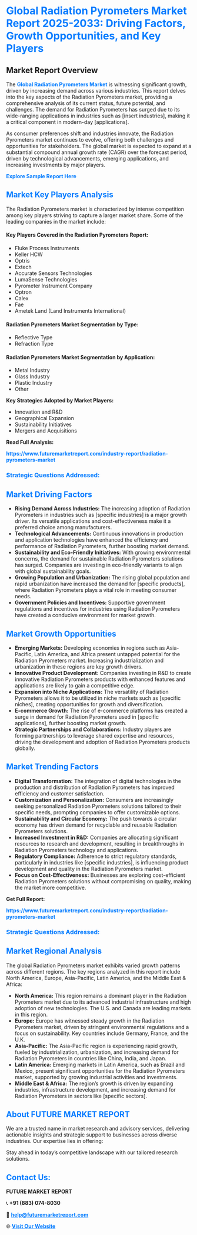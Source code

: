 <h1 style="color: #007BFF;">Global Radiation Pyrometers Market Report 2025-2033: Driving Factors, Growth Opportunities, and Key Players</h1>

<section id="overview">
<h2>Market Report Overview</h2>
<p>The <a href="https://www.futuremarketreport.com/industry-report/radiation-pyrometers-market" style="color: #007BFF; text-decoration: none;"><strong>Global Radiation Pyrometers Market</strong></a> is witnessing significant growth, driven by increasing demand across various industries. This report delves into the key aspects of the Radiation Pyrometers market, providing a comprehensive analysis of its current status, future potential, and challenges. The demand for Radiation Pyrometers has surged due to its wide-ranging applications in industries such as [insert industries], making it a critical component in modern-day [applications].</p>
<p>As consumer preferences shift and industries innovate, the Radiation Pyrometers market continues to evolve, offering both challenges and opportunities for stakeholders. The global market is expected to expand at a substantial compound annual growth rate (CAGR) over the forecast period, driven by technological advancements, emerging applications, and increasing investments by major players.</p>
</section>

<section id="overview">
<p><a href="https://www.futuremarketreport.com/request-sample/reportId=86526" style="color: #007BFF; text-decoration: none;"><strong>Explore Sample Report Here</strong></a></p>
</section>

<section id="key-players">
<h2 style="color: #007BFF;">Market Key Players Analysis</h2>
<p>The Radiation Pyrometers market is characterized by intense competition among key players striving to capture a larger market share. Some of the leading companies in the market include:</p>
<h4>Key Players Covered in the Radiation Pyrometers Report:</h4>
<ul><li>Fluke Process Instruments</li><li>Keller HCW</li><li>Optris</li><li>Extech</li><li>Accurate Sensors Technologies</li><li>LumaSense Technologies</li><li>Pyrometer Instrument Company</li><li>Optron</li><li>Calex</li><li>Fae</li><li>Ametek Land (Land Instruments International)</li></ul>
<h4>Radiation Pyrometers Market Segmentation by Type:</h4>
<ul><li>Reflective Type</li><li>Refraction Type</li></ul>

<h4>Radiation Pyrometers Market Segmentation by Application:</h4>
<ul><li>Metal Industry</li><li>Glass Industry</li><li>Plastic Industry</li><li>Other</li></ul>
<p><strong>Key Strategies Adopted by Market Players:</strong></p>
<ul>
<li>Innovation and R&D</li>
<li>Geographical Expansion</li>
<li>Sustainability Initiatives</li>
<li>Mergers and Acquisitions</li>
</ul>
</section>

<section>
<p><strong>Read Full Analysis: </strong></p><a href="https://www.futuremarketreport.com/industry-report/radiation-pyrometers-market" style="color: #007BFF; text-decoration: none;"><strong>https://www.futuremarketreport.com/industry-report/radiation-pyrometers-market</strong></a>
<h3 style="color: #007BFF;">Strategic Questions Addressed:</h3>
</section>

<section id="driving-factors">
<h2 style="color: #007BFF;">Market Driving Factors</h2>
<ul>
<li><strong>Rising Demand Across Industries:</strong> The increasing adoption of Radiation Pyrometers in industries such as [specific industries] is a major growth driver. Its versatile applications and cost-effectiveness make it a preferred choice among manufacturers.</li>
<li><strong>Technological Advancements:</strong> Continuous innovations in production and application technologies have enhanced the efficiency and performance of Radiation Pyrometers, further boosting market demand.</li>
<li><strong>Sustainability and Eco-Friendly Initiatives:</strong> With growing environmental concerns, the demand for sustainable Radiation Pyrometers solutions has surged. Companies are investing in eco-friendly variants to align with global sustainability goals.</li>
<li><strong>Growing Population and Urbanization:</strong> The rising global population and rapid urbanization have increased the demand for [specific products], where Radiation Pyrometers plays a vital role in meeting consumer needs.</li>
<li><strong>Government Policies and Incentives:</strong> Supportive government regulations and incentives for industries using Radiation Pyrometers have created a conducive environment for market growth.</li>
</ul>
</section>

<section id="growth-opportunities">
<h2 style="color: #007BFF;">Market Growth Opportunities</h2>
<ul>
<li><strong>Emerging Markets:</strong> Developing economies in regions such as Asia-Pacific, Latin America, and Africa present untapped potential for the Radiation Pyrometers market. Increasing industrialization and urbanization in these regions are key growth drivers.</li>
<li><strong>Innovative Product Development:</strong> Companies investing in R&D to create innovative Radiation Pyrometers products with enhanced features and applications are likely to gain a competitive edge.</li>
<li><strong>Expansion into Niche Applications:</strong> The versatility of Radiation Pyrometers allows it to be utilized in niche markets such as [specific niches], creating opportunities for growth and diversification.</li>
<li><strong>E-commerce Growth:</strong> The rise of e-commerce platforms has created a surge in demand for Radiation Pyrometers used in [specific applications], further boosting market growth.</li>
<li><strong>Strategic Partnerships and Collaborations:</strong> Industry players are forming partnerships to leverage shared expertise and resources, driving the development and adoption of Radiation Pyrometers products globally.</li>
</ul>
</section>

<section id="trending-factors">
<h2 style="color: #007BFF;">Market Trending Factors</h2>
<ul>
<li><strong>Digital Transformation:</strong> The integration of digital technologies in the production and distribution of Radiation Pyrometers has improved efficiency and customer satisfaction.</li>
<li><strong>Customization and Personalization:</strong> Consumers are increasingly seeking personalized Radiation Pyrometers solutions tailored to their specific needs, prompting companies to offer customizable options.</li>
<li><strong>Sustainability and Circular Economy:</strong> The push towards a circular economy has driven demand for recyclable and reusable Radiation Pyrometers solutions.</li>
<li><strong>Increased Investment in R&D:</strong> Companies are allocating significant resources to research and development, resulting in breakthroughs in Radiation Pyrometers technology and applications.</li>
<li><strong>Regulatory Compliance:</strong> Adherence to strict regulatory standards, particularly in industries like [specific industries], is influencing product development and quality in the Radiation Pyrometers market.</li>
<li><strong>Focus on Cost-Effectiveness:</strong> Businesses are exploring cost-efficient Radiation Pyrometers solutions without compromising on quality, making the market more competitive.</li>
</ul>
</section>

<section>
<p><strong>Get Full Report: </strong></p><a href="https://www.futuremarketreport.com/industry-report/radiation-pyrometers-market" style="color: #007BFF; text-decoration: none;"><strong>https://www.futuremarketreport.com/industry-report/radiation-pyrometers-market</strong></a>
<h3 style="color: #007BFF;">Strategic Questions Addressed:</h3>
</section>


<section id="regional-analysis">
<h2 style="color: #007BFF;">Market Regional Analysis</h2>
<p>The global Radiation Pyrometers market exhibits varied growth patterns across different regions. The key regions analyzed in this report include North America, Europe, Asia-Pacific, Latin America, and the Middle East & Africa:</p>
<ul>
<li><strong>North America:</strong> This region remains a dominant player in the Radiation Pyrometers market due to its advanced industrial infrastructure and high adoption of new technologies. The U.S. and Canada are leading markets in this region.</li>
<li><strong>Europe:</strong> Europe has witnessed steady growth in the Radiation Pyrometers market, driven by stringent environmental regulations and a focus on sustainability. Key countries include Germany, France, and the U.K.</li>
<li><strong>Asia-Pacific:</strong> The Asia-Pacific region is experiencing rapid growth, fueled by industrialization, urbanization, and increasing demand for Radiation Pyrometers in countries like China, India, and Japan.</li>
<li><strong>Latin America:</strong> Emerging markets in Latin America, such as Brazil and Mexico, present significant opportunities for the Radiation Pyrometers market, supported by growing industrial activities and investments.</li>
<li><strong>Middle East & Africa:</strong> The region’s growth is driven by expanding industries, infrastructure development, and increasing demand for Radiation Pyrometers in sectors like [specific sectors].</li>
</ul>
</section>

<footer>
<h2 style="color: #007BFF;">About FUTURE MARKET REPORT</h2>
<p>We are a trusted name in market research and advisory services, delivering actionable insights and strategic support to businesses across diverse industries. Our expertise lies in offering:</p>

<p>Stay ahead in today’s competitive landscape with our tailored research solutions.</p>

<h2 style="color: #007BFF;">Contact Us:</h2>
<p><strong>FUTURE MARKET REPORT</strong></p>
<p>📞 <strong>+91 (883) 074-8030</strong></p>
<p>📧 <strong><a href="mailto:help@futuremarketreport.com" style="color: #007BFF;">help@futuremarketreport.com</a></strong></p>
<p>🌐 <strong><a href="https://www.futuremarketreport.com/" style="color: #007BFF;">Visit Our Website</a></strong></p>
</footer>